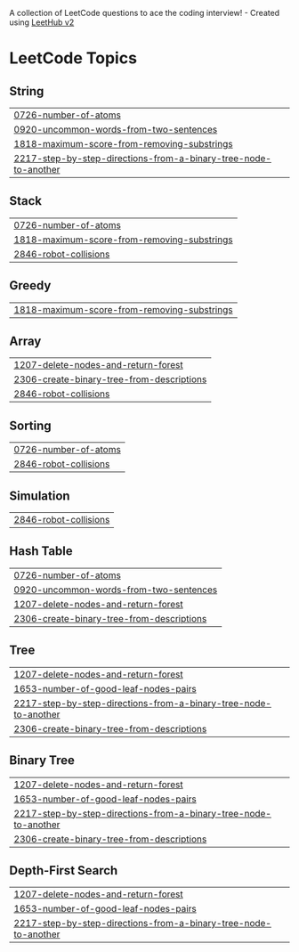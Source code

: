 A collection of LeetCode questions to ace the coding interview! - Created using [LeetHub v2](https://github.com/arunbhardwaj/LeetHub-2.0)
<!---LeetCode Topics Start-->
# LeetCode Topics
## String
|  |
| ------- |
| [0726-number-of-atoms](https://github.com/irfy2k321/Leetcode-progress/tree/master/0726-number-of-atoms) |
| [0920-uncommon-words-from-two-sentences](https://github.com/irfy2k321/Leetcode-progress/tree/master/0920-uncommon-words-from-two-sentences) |
| [1818-maximum-score-from-removing-substrings](https://github.com/irfy2k321/Leetcode-progress/tree/master/1818-maximum-score-from-removing-substrings) |
| [2217-step-by-step-directions-from-a-binary-tree-node-to-another](https://github.com/irfy2k321/Leetcode-progress/tree/master/2217-step-by-step-directions-from-a-binary-tree-node-to-another) |
## Stack
|  |
| ------- |
| [0726-number-of-atoms](https://github.com/irfy2k321/Leetcode-progress/tree/master/0726-number-of-atoms) |
| [1818-maximum-score-from-removing-substrings](https://github.com/irfy2k321/Leetcode-progress/tree/master/1818-maximum-score-from-removing-substrings) |
| [2846-robot-collisions](https://github.com/irfy2k321/Leetcode-progress/tree/master/2846-robot-collisions) |
## Greedy
|  |
| ------- |
| [1818-maximum-score-from-removing-substrings](https://github.com/irfy2k321/Leetcode-progress/tree/master/1818-maximum-score-from-removing-substrings) |
## Array
|  |
| ------- |
| [1207-delete-nodes-and-return-forest](https://github.com/irfy2k321/Leetcode-progress/tree/master/1207-delete-nodes-and-return-forest) |
| [2306-create-binary-tree-from-descriptions](https://github.com/irfy2k321/Leetcode-progress/tree/master/2306-create-binary-tree-from-descriptions) |
| [2846-robot-collisions](https://github.com/irfy2k321/Leetcode-progress/tree/master/2846-robot-collisions) |
## Sorting
|  |
| ------- |
| [0726-number-of-atoms](https://github.com/irfy2k321/Leetcode-progress/tree/master/0726-number-of-atoms) |
| [2846-robot-collisions](https://github.com/irfy2k321/Leetcode-progress/tree/master/2846-robot-collisions) |
## Simulation
|  |
| ------- |
| [2846-robot-collisions](https://github.com/irfy2k321/Leetcode-progress/tree/master/2846-robot-collisions) |
## Hash Table
|  |
| ------- |
| [0726-number-of-atoms](https://github.com/irfy2k321/Leetcode-progress/tree/master/0726-number-of-atoms) |
| [0920-uncommon-words-from-two-sentences](https://github.com/irfy2k321/Leetcode-progress/tree/master/0920-uncommon-words-from-two-sentences) |
| [1207-delete-nodes-and-return-forest](https://github.com/irfy2k321/Leetcode-progress/tree/master/1207-delete-nodes-and-return-forest) |
| [2306-create-binary-tree-from-descriptions](https://github.com/irfy2k321/Leetcode-progress/tree/master/2306-create-binary-tree-from-descriptions) |
## Tree
|  |
| ------- |
| [1207-delete-nodes-and-return-forest](https://github.com/irfy2k321/Leetcode-progress/tree/master/1207-delete-nodes-and-return-forest) |
| [1653-number-of-good-leaf-nodes-pairs](https://github.com/irfy2k321/Leetcode-progress/tree/master/1653-number-of-good-leaf-nodes-pairs) |
| [2217-step-by-step-directions-from-a-binary-tree-node-to-another](https://github.com/irfy2k321/Leetcode-progress/tree/master/2217-step-by-step-directions-from-a-binary-tree-node-to-another) |
| [2306-create-binary-tree-from-descriptions](https://github.com/irfy2k321/Leetcode-progress/tree/master/2306-create-binary-tree-from-descriptions) |
## Binary Tree
|  |
| ------- |
| [1207-delete-nodes-and-return-forest](https://github.com/irfy2k321/Leetcode-progress/tree/master/1207-delete-nodes-and-return-forest) |
| [1653-number-of-good-leaf-nodes-pairs](https://github.com/irfy2k321/Leetcode-progress/tree/master/1653-number-of-good-leaf-nodes-pairs) |
| [2217-step-by-step-directions-from-a-binary-tree-node-to-another](https://github.com/irfy2k321/Leetcode-progress/tree/master/2217-step-by-step-directions-from-a-binary-tree-node-to-another) |
| [2306-create-binary-tree-from-descriptions](https://github.com/irfy2k321/Leetcode-progress/tree/master/2306-create-binary-tree-from-descriptions) |
## Depth-First Search
|  |
| ------- |
| [1207-delete-nodes-and-return-forest](https://github.com/irfy2k321/Leetcode-progress/tree/master/1207-delete-nodes-and-return-forest) |
| [1653-number-of-good-leaf-nodes-pairs](https://github.com/irfy2k321/Leetcode-progress/tree/master/1653-number-of-good-leaf-nodes-pairs) |
| [2217-step-by-step-directions-from-a-binary-tree-node-to-another](https://github.com/irfy2k321/Leetcode-progress/tree/master/2217-step-by-step-directions-from-a-binary-tree-node-to-another) |
<!---LeetCode Topics End-->